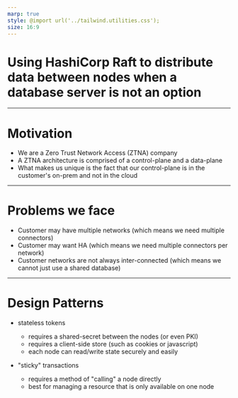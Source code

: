 ```yaml
---
marp: true
style: @import url('../tailwind.utilities.css');
size: 16:9
---
```

<!-- _class: lead -->
# Using HashiCorp Raft to distribute data between nodes when a database server is not an option

---

# Motivation
- We are a Zero Trust Network Access (ZTNA) company
- A ZTNA architecture is comprised of a control-plane and a data-plane
- What makes us unique is the fact that our control-plane is in the customer's on-prem and not in the cloud

---
# Problems we face
- Customer may have multiple networks (which means we need multiple connectors)
- Customer may want HA (which means we need multiple connectors per network)
- Customer networks are not always inter-connected (which means we cannot just use a shared database)

---

# Design Patterns
- stateless tokens 
  - requires a shared-secret between the nodes (or even PKI)
  - requires a client-side store (such as cookies or javascript)
  - each node can read/write state securely and easily
  
  
- "sticky" transactions
  - requires a method of "calling" a node directly
  - best for managing a resource that is only available on one node
